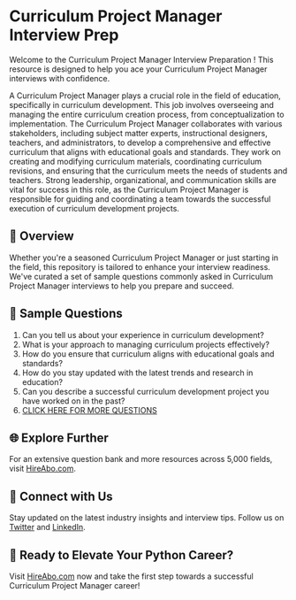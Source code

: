 # Curriculum Project Manager Interview Prep

Welcome to the Curriculum Project Manager Interview Preparation ! This resource is designed to help you ace your Curriculum Project Manager interviews with confidence.

A Curriculum Project Manager plays a crucial role in the field of education, specifically in curriculum development. This job involves overseeing and managing the entire curriculum creation process, from conceptualization to implementation. The Curriculum Project Manager collaborates with various stakeholders, including subject matter experts, instructional designers, teachers, and administrators, to develop a comprehensive and effective curriculum that aligns with educational goals and standards. They work on creating and modifying curriculum materials, coordinating curriculum revisions, and ensuring that the curriculum meets the needs of students and teachers. Strong leadership, organizational, and communication skills are vital for success in this role, as the Curriculum Project Manager is responsible for guiding and coordinating a team towards the successful execution of curriculum development projects.

## 🚀 Overview

Whether you're a seasoned Curriculum Project Manager or just starting in the field, this repository is tailored to enhance your interview readiness. We've curated a set of sample questions commonly asked in Curriculum Project Manager interviews to help you prepare and succeed.

## 📝 Sample Questions

1. Can you tell us about your experience in curriculum development?
2. What is your approach to managing curriculum projects effectively?
3. How do you ensure that curriculum aligns with educational goals and standards?
4. How do you stay updated with the latest trends and research in education?
5. Can you describe a successful curriculum development project you have worked on in the past?
6. [CLICK HERE FOR MORE QUESTIONS](https://hireabo.com/job/4_4_14/Curriculum%20Project%20Manager)

## 🌐 Explore Further

For an extensive question bank and more resources across 5,000 fields, visit [HireAbo.com](https://www.hireabo.com).

## 📱 Connect with Us

Stay updated on the latest industry insights and interview tips. Follow us on [Twitter](https://twitter.com/hireabo) and [LinkedIn](https://www.linkedin.com/in/hire-abo-3609972a8/).

## 🚀 Ready to Elevate Your Python Career?

Visit [HireAbo.com](https://www.hireabo.com) now and take the first step towards a successful Curriculum Project Manager career!